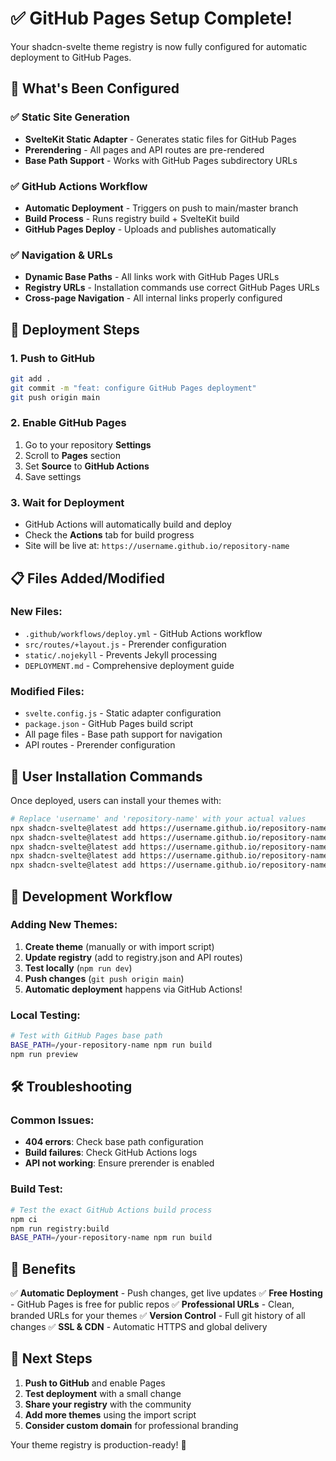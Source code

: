 # ✅ GitHub Pages Setup Complete!

Your shadcn-svelte theme registry is now fully configured for automatic deployment to GitHub Pages.

## 🎯 **What's Been Configured**

### **✅ Static Site Generation**
- **SvelteKit Static Adapter** - Generates static files for GitHub Pages
- **Prerendering** - All pages and API routes are pre-rendered
- **Base Path Support** - Works with GitHub Pages subdirectory URLs

### **✅ GitHub Actions Workflow**
- **Automatic Deployment** - Triggers on push to main/master branch
- **Build Process** - Runs registry build + SvelteKit build
- **GitHub Pages Deploy** - Uploads and publishes automatically

### **✅ Navigation & URLs**
- **Dynamic Base Paths** - All links work with GitHub Pages URLs
- **Registry URLs** - Installation commands use correct GitHub Pages URLs
- **Cross-page Navigation** - All internal links properly configured

## 🚀 **Deployment Steps**

### **1. Push to GitHub**
```bash
git add .
git commit -m "feat: configure GitHub Pages deployment"
git push origin main
```

### **2. Enable GitHub Pages**
1. Go to your repository **Settings**
2. Scroll to **Pages** section  
3. Set **Source** to **GitHub Actions**
4. Save settings

### **3. Wait for Deployment**
- GitHub Actions will automatically build and deploy
- Check the **Actions** tab for build progress
- Site will be live at: `https://username.github.io/repository-name`

## 📋 **Files Added/Modified**

### **New Files:**
- `.github/workflows/deploy.yml` - GitHub Actions workflow
- `src/routes/+layout.js` - Prerender configuration
- `static/.nojekyll` - Prevents Jekyll processing
- `DEPLOYMENT.md` - Comprehensive deployment guide

### **Modified Files:**
- `svelte.config.js` - Static adapter configuration
- `package.json` - GitHub Pages build script
- All page files - Base path support for navigation
- API routes - Prerender configuration

## 🎨 **User Installation Commands**

Once deployed, users can install your themes with:

```bash
# Replace 'username' and 'repository-name' with your actual values
npx shadcn-svelte@latest add https://username.github.io/repository-name/api/r/material-theme
npx shadcn-svelte@latest add https://username.github.io/repository-name/api/r/twitter-theme
npx shadcn-svelte@latest add https://username.github.io/repository-name/api/r/bubblegum-theme
npx shadcn-svelte@latest add https://username.github.io/repository-name/api/r/catppuccin-theme
npx shadcn-svelte@latest add https://username.github.io/repository-name/api/r/graphite-theme
```

## 🔄 **Development Workflow**

### **Adding New Themes:**
1. **Create theme** (manually or with import script)
2. **Update registry** (add to registry.json and API routes)
3. **Test locally** (`npm run dev`)
4. **Push changes** (`git push origin main`)
5. **Automatic deployment** happens via GitHub Actions!

### **Local Testing:**
```bash
# Test with GitHub Pages base path
BASE_PATH=/your-repository-name npm run build
npm run preview
```

## 🛠️ **Troubleshooting**

### **Common Issues:**
- **404 errors**: Check base path configuration
- **Build failures**: Check GitHub Actions logs
- **API not working**: Ensure prerender is enabled

### **Build Test:**
```bash
# Test the exact GitHub Actions build process
npm ci
npm run registry:build
BASE_PATH=/your-repository-name npm run build
```

## 🎉 **Benefits**

✅ **Automatic Deployment** - Push changes, get live updates
✅ **Free Hosting** - GitHub Pages is free for public repos
✅ **Professional URLs** - Clean, branded URLs for your themes
✅ **Version Control** - Full git history of all changes
✅ **SSL & CDN** - Automatic HTTPS and global delivery

## 🔗 **Next Steps**

1. **Push to GitHub** and enable Pages
2. **Test deployment** with a small change
3. **Share your registry** with the community
4. **Add more themes** using the import script
5. **Consider custom domain** for professional branding

Your theme registry is production-ready! 🚀
